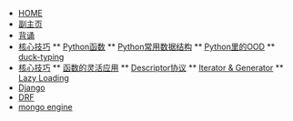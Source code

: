<!-- docs/_sidebar.md -->

* [HOME](./)
* [副主页](./python/index)
* [背诵](./python/memorize)
* [核心技巧](./python/index)
** [Python函数](./python/functions)
** [Python常用数据结构](./python/collections)
** [Python里的OOD](./python/classes)
** [duck-typing](./python/dynamic_python)
* [核心技巧](./python/adv/index)
** [函数的灵活应用](./python/function_adv)
** [Descriptor协议](./python/descriptors)
** [Iterator & Generator](./python/iterator_generator)
** [Lazy Loading](./python/laziness)
* [Django](./python/django/index)
* [DRF](./python/DRF/index)
* [mongo engine](./python/mongoengine/index)